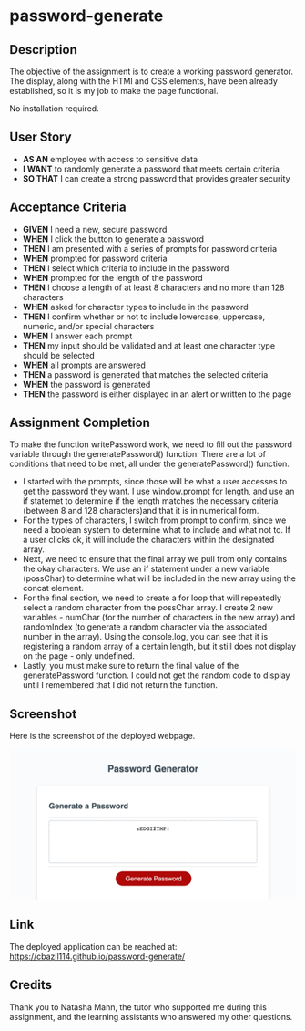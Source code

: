 # password-generate

## Description

The objective of the assignment is to create a working password generator. The display, along with the HTMl and CSS elements, have been already established, so it is my job to make the page functional. 

No installation required. 

## User Story

* **AS AN** employee with access to sensitive data
* **I WANT** to randomly generate a password that meets certain criteria
* **SO THAT** I can create a strong password that provides greater security


## Acceptance Criteria

* **GIVEN** I need a new, secure password
* **WHEN** I click the button to generate a password
* **THEN** I am presented with a series of prompts for password criteria
* **WHEN** prompted for password criteria
* **THEN** I select which criteria to include in the password
* **WHEN** prompted for the length of the password
* **THEN** I choose a length of at least 8 characters and no more than 128 characters
* **WHEN** asked for character types to include in the password
* **THEN** I confirm whether or not to include lowercase, uppercase, numeric, and/or special characters
* **WHEN** I answer each prompt
* **THEN** my input should be validated and at least one character type should be selected
* **WHEN** all prompts are answered
* **THEN** a password is generated that matches the selected criteria
* **WHEN** the password is generated
* **THEN** the password is either displayed in an alert or written to the page


## Assignment Completion

To make the function writePassword work, we need to fill out the password variable through the generatePassword() function. There are a lot of conditions that need to be met, all under the generatePassword() function.
* I started with the prompts, since those will be what a user accesses to get the password they want. I use window.prompt for length, and use an if statemet to determine if the length matches the necessary criteria (between 8 and 128 characters)and that it is in numerical form. 
* For the types of characters, I switch from prompt to confirm, since we need a boolean system to determine what to include and what not to. If a user clicks ok, it will include the characters within the designated array. 
* Next, we need to ensure that the final array we pull from only contains the okay characters. We use an if statement under a new variable (possChar) to determine what will be included in the new array using the concat element. 
* For the final section, we need to create a for loop that will repeatedly select a random character from the possChar array. I create 2 new variables - numChar (for the number of characters in the new array) and randomIndex (to generate a random character via the associated number in the array). Using the console.log, you can see that it is registering a random array of a certain length, but it still does not display on the page - only undefined. 
* Lastly, you must make sure to return the final value of the generatePassword function. I could not get the random code to display until I remembered that I did not return the function. 

## Screenshot

Here is the screenshot of the deployed webpage.

![Password Generate Screenshot](/assets/images/cbazil114.github.io_password-generate_.png)

## Link

The deployed application can be reached at: https://cbazil114.github.io/password-generate/

## Credits

Thank you to Natasha Mann, the tutor who supported me during this assignment, and the learning assistants who answered my other questions. 